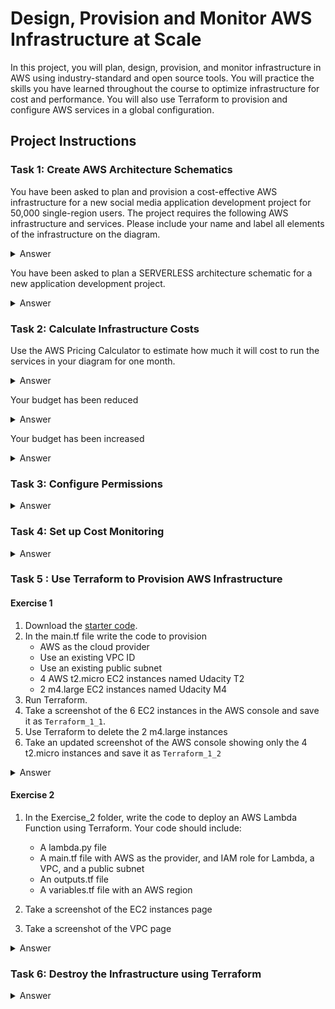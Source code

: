 # Design, Provision and Monitor AWS Infrastructure at Scale

In this project, you will plan, design, provision, and monitor infrastructure in AWS using industry-standard and open source tools. You will practice the skills you have learned throughout the course to optimize infrastructure for cost and performance. You will also use Terraform to provision and configure AWS services in a global configuration.

## Project  Instructions

### Task 1: Create AWS Architecture Schematics

You have been asked to plan and provision a cost-effective AWS infrastructure for a new social media application development project for 50,000 single-region users. The project requires the following AWS infrastructure and services. Please include your name and label all elements of the infrastructure on the diagram.

<details>
<summary>Answer</summary>

[Infrastructure diagram](./Udacity_Diagram_1.pdf)

</details>

You have been asked to plan a SERVERLESS architecture schematic for a new application development project.

<details>
<summary>Answer</summary>

[Infrastructure diagram](./Udacity_Diagram_2.pdf)

</details>

### Task 2: Calculate Infrastructure Costs

Use the AWS Pricing Calculator to estimate how much it will cost to run the services in your diagram for one month.

<details>
<summary>Answer</summary>

[Initial Cost Estimate](./Initial_Cost_Estimate.csv)

</details>

Your budget has been reduced

<details>
<summary>Answer</summary>

[Reduced Cost Estimate](./Reduced_Cost_Estimate.csv)

</details>

Your budget has been increased

<details>
<summary>Answer</summary>

[Increased_Cost Estimate](./Increased_Cost_Estimate.csv)

</details>

### Task 3: Configure Permissions

<details>
<summary>Answer</summary>

![Password Policy](./udacity_password_policy.png)

[CloudTrail Log](./UdacityCloudTrailLog.csv)

</details>

### Task 4: Set up Cost Monitoring

<details>
<summary>Answer</summary>

![CloudWatch Alarm](./CloudWatch_alarm.png)

</details>

### Task 5 : Use Terraform to Provision AWS Infrastructure

#### Exercise 1

1. Download the [starter code](https://github.com/udacity/cand-c2-project).
2. In the main.tf file write the code to provision
   * AWS as the cloud provider
   * Use an existing VPC ID
   * Use an existing public subnet
   * 4 AWS t2.micro EC2 instances named Udacity T2
   * 2 m4.large EC2 instances named Udacity M4
3. Run Terraform.
4. Take a screenshot of the 6 EC2 instances in the AWS console and save it as `Terraform_1_1`.
5. Use Terraform to  delete the 2 m4.large instances
6. Take an updated screenshot of the AWS console showing only the 4 t2.micro instances and save it as `Terraform_1_2`

<details>
<summary>Answer</summary>

![Terraform_1_1](./Terraform_1_1.png)

![Terraform_1_2](./Terraform_1_2.png)

</details>

#### Exercise 2

1. In the  Exercise_2 folder, write the code to deploy an AWS Lambda Function using Terraform. Your code should include:

   * A lambda.py file
   * A main.tf file with AWS as the provider, and IAM role for Lambda, a VPC, and a public subnet
   * An outputs.tf file
   * A variables.tf file with an AWS region

2. Take a screenshot of the EC2 instances page
3. Take a screenshot of the VPC page

<details>
<summary>Answer</summary>

![Terraform_2_1](./Terraform_2_1.png)

![Terraform_2_2](./Terraform_2_2.png)

![Terraform_2_3](./Terraform_2_3.png)

</details>

### Task 6: Destroy the Infrastructure using Terraform

<details>
<summary>Answer</summary>

![Terraform destroyed](./Terraform_destroyed.png)

</details>

